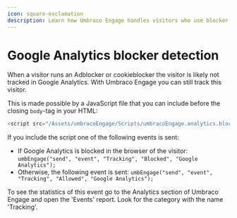 ```yaml
---
icon: square-exclamation
description: Learn how Umbraco Engage handles visitors who use blocker detection.
---
```


# Google Analytics blocker detection

When a visitor runs an Adblocker or cookieblocker the visitor is likely not tracked in Google Analytics. With Umbraco Engage you can still track this visitor.

This is made possible by a JavaScript file that you can include before the closing `body`-tag in your HTML:

```js
<script src="/Assets/umbracoEngage/Scripts/umbracoEngage.analytics.blockerdetection.js"></script>
```

If you include the script one of the following events is sent:

* If Google Analytics is blocked in the browser of the visitor: `umbEngage("send", "event", "Tracking", "Blocked", "Google Analytics");`
* Otherwise, the following event is sent: `umbEngage("send", "event", "Tracking", "Allowed", "Google Analytics");`

To see the statistics of this event go to the Analytics section of Umbraco Engage and open the 'Events' report. Look for the category with the name 'Tracking'.

![]()
